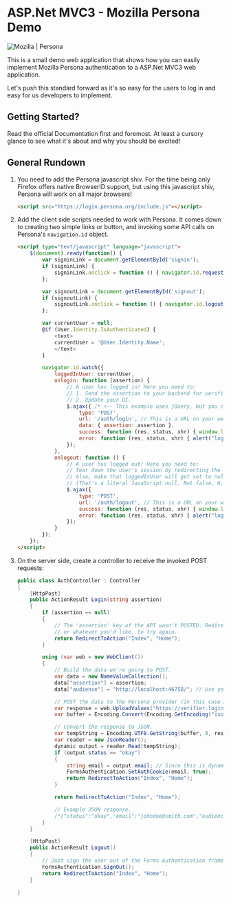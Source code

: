 ASP.Net MVC3 - Mozilla Persona Demo
=================================================================================================

![Mozilla | Persona](http://www.mozilla.org/media/img/persona/title.png "Mozilla Persona")

This is a small demo web application that shows how you can easily implement 
Mozilla Persona authentication to a ASP.Net MVC3 web application.

Let's push this standard forward as it's so easy for the users to log in and easy for us
developers to implement.


Getting Started?
------------------

Read the official Documentation first and foremost. At least a cursory glance to see what it's
about and why you should be excited!


General Rundown
------------------

1. You need to add the Persona javascript shiv. For the time being only Firefox offers native BrowserID support, but using this javascript shiv, Persona will work on all major browsers!

    ```html
    <script src="https://login.persona.org/include.js"></script>
    ```


2. Add the client side scripts needed to work with Persona. It comes down to creating two simple links or button, and invoking some API calls on Persona's `navigation.id` object.

    ```html
    <script type="text/javascript" language="javascript">
        $(document).ready(function() {
            var signinLink = document.getElementById('signin');
            if (signinLink) {
                signinLink.onclick = function () { navigator.id.request(); };
            };

            var signoutLink = document.getElementById('signout');
            if (signoutLink) {
                signoutLink.onclick = function () { navigator.id.logout(); };
            };

            var currentUser = null;
            @if (User.Identity.IsAuthenticated) {
                <text>
                currentUser = '@User.Identity.Name';
                </text>
            }

            navigator.id.watch({
                loggedInUser: currentUser,
                onlogin: function (assertion) {
                    // A user has logged in! Here you need to:
                    // 1. Send the assertion to your backend for verification and to create a session.
                    // 2. Update your UI.
                    $.ajax({ /* <-- This example uses jQuery, but you can use whatever you'd like */
                        type: 'POST',
                        url: '/auth/login', // This is a URL on your website.
                        data: { assertion: assertion },
                        success: function (res, status, xhr) { window.location.reload(); },
                        error: function (res, status, xhr) { alert("login failure" + res); }
                    });
                },
                onlogout: function () {
                    // A user has logged out! Here you need to:
                    // Tear down the user's session by redirecting the user or making a call to your backend.
                    // Also, make that loggedInUser will get set to null on the next page load.
                    // (That's a literal JavaScript null. Not false, 0, or undefined. null.)
                    $.ajax({
                        type: 'POST',
                        url: '/auth/logout', // This is a URL on your website.
                        success: function (res, status, xhr) { window.location.reload(); },
                        error: function (res, status, xhr) { alert("logout failure" + res); }
                    });
                }
            });
        });
    </script>
    ```


3. On the server side, create a controller to receive the invoked POST requests:

    ```csharp
    public class AuthController : Controller
    {
        [HttpPost]
        public ActionResult Login(string assertion)
        {
            if (assertion == null)
            {
                // The 'assertion' key of the API wasn't POSTED. Redirect, 
                // or whatever you'd like, to try again.
                return RedirectToAction("Index", "Home");
            }

            using (var web = new WebClient())
            {
                // Build the data we're going to POST.
                var data = new NameValueCollection();
                data["assertion"] = assertion;
                data["audience"] = "http://localhost:46758/"; // Use your website's URL here.

                // POST the data to the Persona provider (in this case Mozilla)
                var response = web.UploadValues("https://verifier.login.persona.org/verify", "POST", data);
                var buffer = Encoding.Convert(Encoding.GetEncoding("iso-8859-1"), Encoding.UTF8, response);

                // Convert the response to JSON.
                var tempString = Encoding.UTF8.GetString(buffer, 0, response.Length);
                var reader = new JsonReader();
                dynamic output = reader.Read(tempString);
                if (output.status == "okay")
                {
                    string email = output.email; // Since this is dynamic, convert it to string.
                    FormsAuthentication.SetAuthCookie(email, true);
                    return RedirectToAction("Index", "Home");    
                }

                return RedirectToAction("Index", "Home");

                // Example JSON response.
                /*{"status":"okay","email":"johndoe@smith.com","audience":"http://localhost:46758/","expires":1349141963794,"issuer":"login.persona.org"}*/
            }
        }

        [HttpPost]
        public ActionResult Logout()
        {
            // Just sign the user out of the Forms Authentication framework.
            FormsAuthentication.SignOut();
            return RedirectToAction("Index", "Home");
        }

    }
    ```


